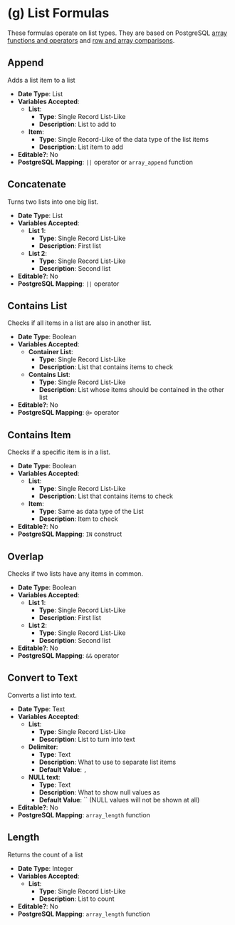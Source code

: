 # (g) List Formulas

These formulas operate on list types. They are based on PostgreSQL [array functions and operators](https://www.postgresql.org/docs/9.1/functions-array.html) and [row and array comparisons](https://www.postgresql.org/docs/9.1/functions-comparisons.html).

## Append
Adds a list item to a list

- **Date Type**: List
- **Variables Accepted**:
    - **List**:
        - **Type**: Single Record List-Like
        - **Description**: List to add to
    - **Item**:
        - **Type**: Single Record-Like of the data type of the list items
        - **Description**: List item to add
- **Editable?**: No
- **PostgreSQL Mapping**: `||` operator or `array_append` function

## Concatenate
Turns two lists into one big list.

- **Date Type**: List
- **Variables Accepted**:
    - **List 1**:
        - **Type**: Single Record List-Like
        - **Description**: First list
    - **List 2**:
        - **Type**: Single Record List-Like
        - **Description**: Second list
- **Editable?**: No
- **PostgreSQL Mapping**: `||` operator 

## Contains List
Checks if all items in a list are also in another list.

- **Date Type**: Boolean
- **Variables Accepted**:
    - **Container List**:
        - **Type**: Single Record List-Like
        - **Description**: List that contains items to check
    - **Contains List**:
        - **Type**: Single Record List-Like
        - **Description**: List whose items should be contained in the other list
- **Editable?**: No
- **PostgreSQL Mapping**: `@>` operator 

## Contains Item
Checks if a specific item is in a list.

- **Date Type**: Boolean
- **Variables Accepted**:
    - **List**:
        - **Type**: Single Record List-Like
        - **Description**: List that contains items to check
    - **Item**:
        - **Type**: Same as data type of the List
        - **Description**: Item to check
- **Editable?**: No
- **PostgreSQL Mapping**: `IN` construct 

## Overlap
Checks if two lists have any items in common.

- **Date Type**: Boolean
- **Variables Accepted**:
    - **List 1**:
        - **Type**: Single Record List-Like
        - **Description**: First list
    - **List 2**:
        - **Type**: Single Record List-Like
        - **Description**: Second list
- **Editable?**: No
- **PostgreSQL Mapping**: `&&` operator 

## Convert to Text
Converts a list into text.

- **Date Type**: Text
- **Variables Accepted**:
    - **List**:
        - **Type**: Single Record List-Like
        - **Description**: List to turn into text
    - **Delimiter**:
        - **Type**: Text
        - **Description**: What to use to separate list items
        - **Default Value**: `, `
    - **NULL text**:
        - **Type**: Text
        - **Description**: What to show null values as
        - **Default Value**: `` (NULL values will not be shown at all)     
- **Editable?**: No
- **PostgreSQL Mapping**: `array_length` function 

## Length
Returns the count of a list

- **Date Type**: Integer
- **Variables Accepted**:
    - **List**:
        - **Type**: Single Record List-Like
        - **Description**: List to count
- **Editable?**: No
- **PostgreSQL Mapping**: `array_length` function 
